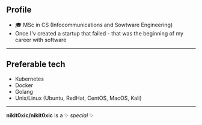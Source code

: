 ## Profile
- 🎓 MSc in CS (Infocommunications and Sowtware Engineering)
- Once I'v created a startup that failed - that was the beginning of my career with software


---
## Preferable tech
- Kubernetes
- Docker
- Golang
- Unix/Linux (Ubuntu, RedHat, CentOS, MacOS, Kali)

--- 
**nikit0xic/nikit0xic** is a ✨ _special_ ✨

<!--
**nikit0xic/nikit0xic** is a ✨ _special_ ✨ repository because its `README.md` (this file) appears on your GitHub profile.


-->
